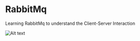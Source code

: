 # RabbitMq
Learning RabbitMq to understand the Client-Server Interaction

![Alt text](/Users/vaibhaviraut/PycharmProjects/RabbitMq/Installation_PNGFolder/brewInstall.png?raw=true "Title")
